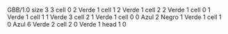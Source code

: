 <gs-board without-header> GBB/1.0
size 3 3
cell 0 2 Verde 1 
cell 1 2 Verde 1 
cell 2 2 Verde 1 
cell 0 1 Verde 1 
cell 1 1 Verde 3 
cell 2 1 Verde 1 
cell 0 0 Azul 2 Negro 1 Verde 1 
cell 1 0 Azul 6 Verde 2 
cell 2 0 Verde 1 
head 1 0 </gs-board>